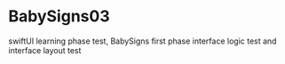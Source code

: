 # BabySigns03
swiftUI learning phase test, BabySigns first phase interface logic test and interface layout test
